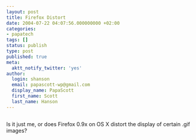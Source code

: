 ```yaml
---
layout: post
title: Firefox Distort
date: 2004-07-22 04:07:56.000000000 +02:00
categories:
- papatech
tags: []
status: publish
type: post
published: true
meta:
  aktt_notify_twitter: 'yes'
author:
  login: shanson
  email: papascott-wp@gmail.com
  display_name: PapaScott
  first_name: Scott
  last_name: Hanson
---
```

<p><img src="https://www.papascott.de/wordpress/wp-content/uploads/2004/07/pm_distort.gif" alt="" /></p>
<p>Is it just me, or does Firefox 0.9x on OS X distort the display of certain .gif images?</p>
